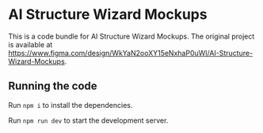 
  # AI Structure Wizard Mockups

  This is a code bundle for AI Structure Wizard Mockups. The original project is available at https://www.figma.com/design/WkYaN2ooXY15eNxhaP0uWl/AI-Structure-Wizard-Mockups.

  ## Running the code

  Run `npm i` to install the dependencies.

  Run `npm run dev` to start the development server.
  